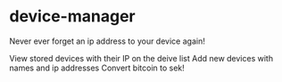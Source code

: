 # device-manager
Never ever forget an ip address to your device again!


View stored devices with their IP on the deive list
Add new devices with names and ip addresses
Convert bitcoin to sek!
